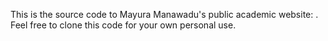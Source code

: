 This is the source code to Mayura Manawadu's public academic website: . Feel free to clone this code for your own personal use.